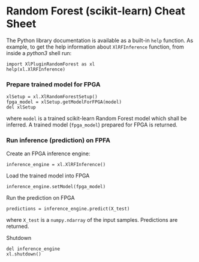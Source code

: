 # Random Forest (scikit-learn) Cheat Sheet

The Python library documentation is available as a built-in ```help``` function. As example, to get the help information about `XlRFInference` function, from inside a *python3* shell run:

```
import XlPluginRandomForest as xl
help(xl.XlRFInference)
```


### Prepare trained model for FPGA

```
xlSetup = xl.XlRandomForestSetup()
fpga_model = xlSetup.getModelForFPGA(model)
del xlSetup
```
where `model` is a trained scikit-learn Random Forest model which shall be inferred. A trained model (`fpga_model`) prepared for FPGA is returned.

### Run inference (prediction) on FPFA

Create an FPGA inference engine:
```
inference_engine = xl.XlRFInference()
```

Load the trained model into FPGA
```
inference_engine.setModel(fpga_model)
```

Run the prediction on FPGA
```
predictions = inference_engine.predict(X_test)
```
where `X_test` is a `numpy.ndarray` of the input samples. Predictions are returned.

Shutdown
```
del inference_engine
xl.shutdown()
```
